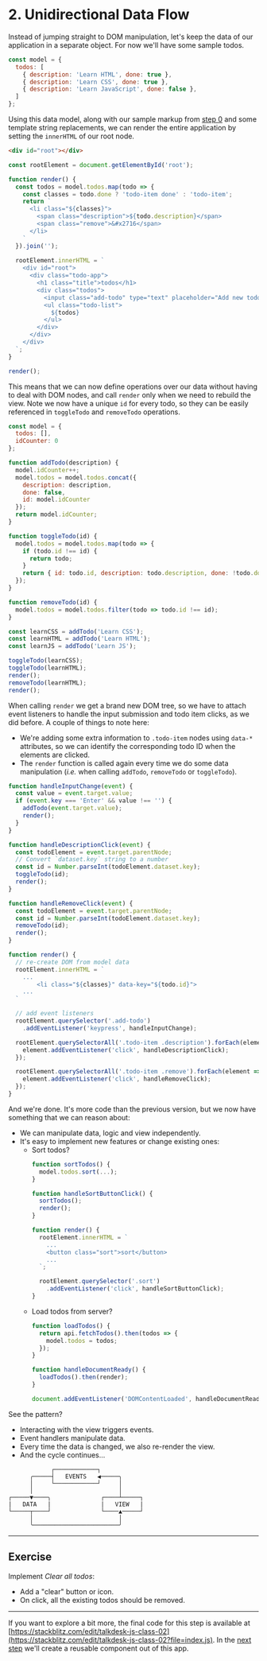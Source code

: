# 2. Unidirectional Data Flow

Instead of jumping straight to DOM manipulation, let's keep the data of our application in a separate object. For now we'll have some sample todos.

```js
const model = {
  todos: [
    { description: 'Learn HTML', done: true },
    { description: 'Learn CSS', done: true },
    { description: 'Learn JavaScript', done: false },
  ]
};
```

Using this data model, along with our sample markup from [step 0](./00-introduction.md) and some template string replacements, we can render the entire application by setting the `innerHTML` of our root node.
```html
<div id="root"></div>
```
```js
const rootElement = document.getElementById('root');

function render() {
  const todos = model.todos.map(todo => {
    const classes = todo.done ? 'todo-item done' : 'todo-item';
    return `
      <li class="${classes}">
        <span class="description">${todo.description}</span>
        <span class="remove">&#x2716</span>
      </li>
    `
  }).join('');
  
  rootElement.innerHTML = `
    <div id="root">
      <div class="todo-app">
        <h1 class="title">todos</h1>
        <div class="todos">
          <input class="add-todo" type="text" placeholder="Add new todo" />
          <ul class="todo-list">
            ${todos}
          </ul>
        </div>
      </div>
    </div>
  `;
}

render();
```

This means that we can now define operations over our data without having to deal with DOM nodes, and call `render` only when we need to rebuild the view. Note we now have a unique `id` for every todo, so they can be easily referenced in `toggleTodo` and `removeTodo` operations.

```js
const model = {
  todos: [],
  idCounter: 0
};

function addTodo(description) {
  model.idCounter++;
  model.todos = model.todos.concat({
    description: description,
    done: false,
    id: model.idCounter
  });
  return model.idCounter;
}

function toggleTodo(id) {
  model.todos = model.todos.map(todo => {
    if (todo.id !== id) {
      return todo;
    }
    return { id: todo.id, description: todo.description, done: !todo.done };
  });
}

function removeTodo(id) {
  model.todos = model.todos.filter(todo => todo.id !== id);
}
```
```js
const learnCSS = addTodo('Learn CSS');
const learnHTML = addTodo('Learn HTML');
const learnJS = addTodo('Learn JS');

toggleTodo(learnCSS);
toggleTodo(learnHTML);
render();
removeTodo(learnHTML);
render();
```

When calling `render` we get a brand new DOM tree, so we have to attach event listeners to handle the input submission and todo item clicks, as we did before.
A couple of things to note here:
- We're adding some extra information to `.todo-item` nodes using `data-*` attributes, so we can identify the corresponding todo ID when the elements are clicked.
- The `render` function is called again every time we do some data manipulation (_i.e._ when calling `addTodo`, `removeTodo` or `toggleTodo`).
```js
function handleInputChange(event) {
  const value = event.target.value;
  if (event.key === 'Enter' && value !== '') {
    addTodo(event.target.value);
    render();
  }
}

function handleDescriptionClick(event) {
  const todoElement = event.target.parentNode;
  // Convert `dataset.key` string to a number
  const id = Number.parseInt(todoElement.dataset.key);
  toggleTodo(id);
  render();
}

function handleRemoveClick(event) {
  const todoElement = event.target.parentNode;
  const id = Number.parseInt(todoElement.dataset.key);
  removeTodo(id);
  render();
}

function render() {
  // re-create DOM from model data
  rootElement.innerHTML = `
    ...
        <li class="${classes}" data-key="${todo.id}">
    ...
  `

  // add event listeners
  rootElement.querySelector('.add-todo')
    .addEventListener('keypress', handleInputChange);

  rootElement.querySelectorAll('.todo-item .description').forEach(element => {
    element.addEventListener('click', handleDescriptionClick);
  });

  rootElement.querySelectorAll('.todo-item .remove').forEach(element => {
    element.addEventListener('click', handleRemoveClick);
  });
}
```

And we're done. It's more code than the previous version, but we now have something that we can reason about:
- We can manipulate data, logic and view independently.
- It's easy to implement new features or change existing ones:
  - Sort todos?
    ```js
    function sortTodos() {
      model.todos.sort(...);
    }

    function handleSortButtonClick() {
      sortTodos();
      render();
    }

    function render() {
      rootElement.innerHTML = `
        ...
        <button class="sort">sort</button>
        ...
      `;

      rootElement.querySelector('.sort')
        .addEventListener('click', handleSortButtonClick);
    }
    ```
  - Load todos from server?
    ```js
    function loadTodos() {
      return api.fetchTodos().then(todos => {
        model.todos = todos;
      });
    }

    function handleDocumentReady() {
      loadTodos().then(render);
    }

    document.addEventListener('DOMContentLoaded', handleDocumentReady);
    ```

See the pattern?
- Interacting with the view triggers events.
- Event handlers manipulate data.
- Every time the data is changed, we also re-render the view.
- And the cycle continues...
```
            ┌────────────┐
      ╭─────┤   EVENTS   ◀─────╮
      │     └────────────┘     │
      │                        │
┌─────▼────╮              ┌────┴─────┐
|   DATA   |              |   VIEW   | 
└─────┬────┘              └────▲─────┘
      │                        │
      ╰────────────────────────╯
```

---

## Exercise
Implement _Clear all todos_:
- Add a "clear" button or icon.
- On click, all the existing todos should be removed.

---
If you want to explore a bit more, the final code for this step is available at [https://stackblitz.com/edit/talkdesk-js-class-02](https://stackblitz.com/edit/talkdesk-js-class-02?file=index.js). In the [next step](./03-creating-reusable-component.md) we'll create a reusable component out of this app.
